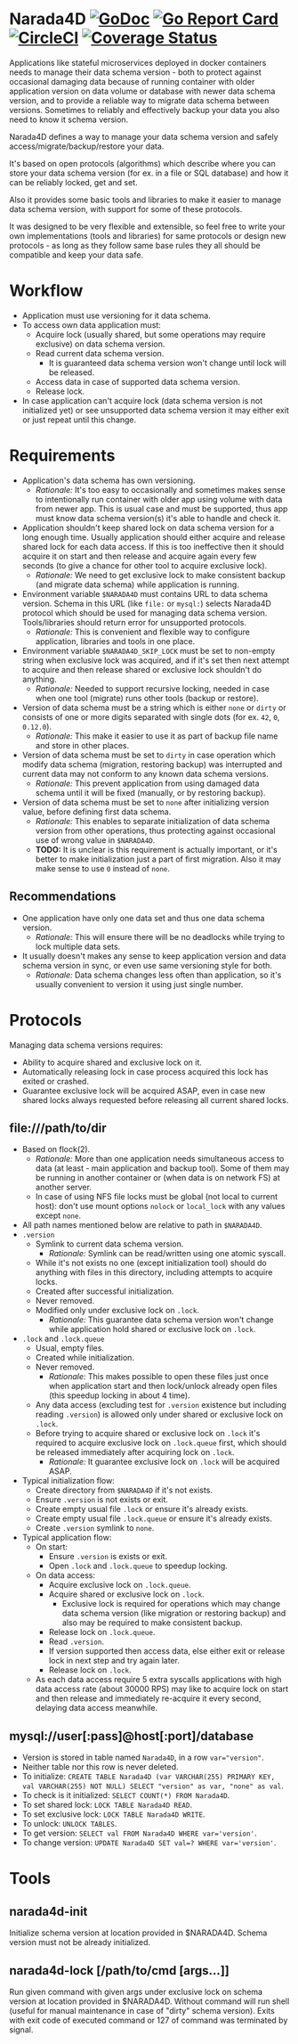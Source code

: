 # Narada4D [![GoDoc](https://godoc.org/github.com/powerman/narada4d/schemaver?status.svg)](https://godoc.org/github.com/powerman/narada4d/schemaver) [![Go Report Card](https://goreportcard.com/badge/github.com/powerman/narada4d)](https://goreportcard.com/report/github.com/powerman/narada4d) [![CircleCI](https://circleci.com/gh/powerman/narada4d.svg?style=svg)](https://circleci.com/gh/powerman/narada4d) [![Coverage Status](https://coveralls.io/repos/github/powerman/narada4d/badge.svg?branch=master)](https://coveralls.io/github/powerman/narada4d?branch=master)

Applications like stateful microservices deployed in docker containers
needs to manage their data schema version - both to protect against
occasional damaging data because of running container with older
application version on data volume or database with newer data schema
version, and to provide a reliable way to migrate data schema between
versions. Sometimes to reliably and effectively backup your data you also
need to know it schema version.

Narada4D defines a way to manage your data schema version and safely
access/migrate/backup/restore your data.

It's based on open protocols (algorithms) which describe where you can
store your data schema version (for ex. in a file or SQL database) and how
it can be reliably locked, get and set.

Also it provides some basic tools and libraries to make it easier to
manage data schema version, with support for some of these protocols.

It was designed to be very flexible and extensible, so feel free to write
your own implementations (tools and libraries) for same protocols or
design new protocols - as long as they follow same base rules they all
should be compatible and keep your data safe.

# Workflow

- Application must use versioning for it data schema.
- To access own data application must:
    - Acquire lock (usually shared, but some operations may require
      exclusive) on data schema version.
    - Read current data schema version.
        - It is guaranteed data schema version won't change until lock
          will be released.
    - Access data in case of supported data schema version.
    - Release lock.
- In case application can't acquire lock (data schema version is not
  initialized yet) or see unsupported data schema version it may either
  exit or just repeat until this change.

# Requirements

- Application's data schema has own versioning.
    - *Rationale:* It's too easy to occasionally and sometimes makes sense
      to intentionally run container with older app using volume with data
      from newer app. This is usual case and must be supported, thus app
      must know data schema version(s) it's able to handle and check it.
- Application shouldn't keep shared lock on data schema version for a
  long enough time. Usually application should either acquire and release
  shared lock for each data access. If this is too ineffective then it
  should acquire it on start and then release and acquire again every few
  seconds (to give a chance for other tool to acquire exclusive lock).
    - *Rationale:* We need to get exclusive lock to make consistent backup
      (and migrate data schema) while application is running.
- Environment variable `$NARADA4D` must contains URL to data schema
  version. Schema in this URL (like `file:` or `mysql:`) selects Narada4D
  protocol which should be used for managing data schema version.
  Tools/libraries should return error for unsupported protocols.
    - *Rationale:* This is convenient and flexible way to configure
      application, libraries and tools in one place.
- Environment variable `$NARADA4D_SKIP_LOCK` must be set to non-empty
  string when exclusive lock was acquired, and if it's set then next
  attempt to acquire and then release shared or exclusive lock shouldn't
  do anything.
    - *Rationale:* Needed to support recursive locking, needed in case
      when one tool (migrate) runs other tools (backup or restore).
- Version of data schema must be a string which is either `none` or
  `dirty` or consists of one or more digits separated with single dots
  (for ex. `42`, `0`, `0.12.0`).
    - *Rationale:* This make it easier to use it as part of backup file
      name and store in other places.
- Version of data schema must be set to `dirty` in case operation which
  modify data schema (migration, restoring backup) was interrupted and
  current data may not conform to any known data schema versions.
    - *Rationale:* This prevent application from using damaged data
      schema until it will be fixed (manually, or by restoring backup).
- Version of data schema must be set to `none` after initializing version
  value, before defining first data schema.
    - *Rationale:* This enables to separate initialization of data schema
      version from other operations, thus protecting against occasional
      use of wrong value in `$NARADA4D`.
    - **TODO:** It is unclear is this requirement is actually important,
      or it's better to make initialization just a part of first
      migration. Also it may make sense to use `0` instead of `none`.

## Recommendations

- One application have only one data set and thus one data schema version.
    - *Rationale:* This will ensure there will be no deadlocks while
      trying to lock multiple data sets.
- It usually doesn't makes any sense to keep application version and data
  schema version in sync, or even use same versioning style for both.
    - *Rationale:* Data schema changes less often than application, so
      it's usually convenient to version it using just single number.

# Protocols

Managing data schema versions requires:

- Ability to acquire shared and exclusive lock on it.
- Automatically releasing lock in case process acquired this lock has
  exited or crashed.
- Guarantee exclusive lock will be acquired ASAP, even in case new shared
  locks always requested before releasing all current shared locks.

## file:///path/to/dir

- Based on flock(2).
    - *Rationale:* More than one application needs simultaneous access to
      data (at least - main application and backup tool). Some of them may
      be running in another container or (when data is on network FS) at
      another server.
    - In case of using NFS file locks must be global (not local to current
      host): don't use mount options `nolock` or `local_lock` with any
      values except `none`.
- All path names mentioned below are relative to path in `$NARADA4D`.
- `.version`
    - Symlink to current data schema version.
        - *Rationale:* Symlink can be read/written using one atomic
          syscall.
    - While it's not exists no one (except initialization tool) should do
      anything with files in this directory, including attempts to acquire
      locks.
    - Created after successful initialization.
    - Never removed.
    - Modified only under exclusive lock on `.lock`.
        - *Rationale:* This guarantee data schema version won't change
          while application hold shared or exclusive lock on `.lock`.
- `.lock` and `.lock.queue`
    - Usual, empty files.
    - Created while initialization.
    - Never removed.
        - *Rationale:* This makes possible to open these files just once
          when application start and then lock/unlock already open files
          (this speedup locking in about 4 time).
    - Any data access (excluding test for `.version` existence but
      including reading `.version`) is allowed only under shared or
      exclusive lock on `.lock`.
    - Before trying to acquire shared or exclusive lock on `.lock` it's
      required to acquire exclusive lock on `.lock.queue` first, which
      should be released immediately after acquiring lock on `.lock`.
        - *Rationale:* It guarantee exclusive lock on `.lock` will be
          acquired ASAP.
- Typical initialization flow:
    - Create directory from `$NARADA4D` if it's not exists.
    - Ensure `.version` is not exists or exit.
    - Create empty usual file `.lock` or ensure it's already exists.
    - Create empty usual file `.lock.queue` or ensure it's already exists.
    - Create `.version` symlink to `none`.
- Typical application flow:
    - On start:
        - Ensure `.version` is exists or exit.
        - Open `.lock` and `.lock.queue` to speedup locking.
    - On data access:
        - Acquire exclusive lock on `.lock.queue`.
        - Acquire shared or exclusive lock on `.lock`.
            - Exclusive lock is required for operations which may change
              data schema version (like migration or restoring backup) and
              also may be required to make consistent backup.
        - Release lock on `.lock.queue`.
        - Read `.version`.
        - If version supported then access data, else either exit or
          release lock in next step and try again later.
        - Release lock on `.lock`.
    - As each data access require 5 extra syscalls applications with high
      data access rate (about 30000 RPS) may like to acquire lock on start
      and then release and immediately re-acquire it every second,
      delaying data access meanwhile.

## mysql://user[:pass]@host[:port]/database

- Version is stored in table named `Narada4D`, in a row `var="version"`.
- Neither table nor this row is never deleted.
- To initialize: `CREATE TABLE Narada4D (var
  VARCHAR(255) PRIMARY KEY, val VARCHAR(255) NOT NULL) SELECT "version" as
  var, "none" as val`.
- To check is it initialized: `SELECT COUNT(*) FROM Narada4D`.
- To set shared lock: `LOCK TABLE Narada4D READ`.
- To set exclusive lock: `LOCK TABLE Narada4D WRITE`.
- To unlock: `UNLOCK TABLES`.
- To get version: `SELECT val FROM Narada4D WHERE var='version'`.
- To change version: `UPDATE Narada4D SET val=? WHERE var='version'`.

# Tools

## narada4d-init

Initialize schema version at location provided in $NARADA4D.
Schema version must not be already initialized.

## narada4d-lock [/path/to/cmd [args…]]

Run given command with given args under exclusive lock on schema version
at location provided in $NARADA4D. Without command will run shell (useful
for manual maintenance in case of "dirty" schema version).
Exits with exit code of executed command or 127 of command was terminated
by signal.
